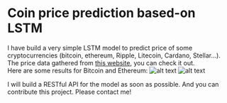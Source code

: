 # Coin price prediction based-on LSTM 
I have build a very simple LSTM model to predict price of some cryptocurrencies (bitcoin, ethereum, Ripple, Litecoin, Cardano, Stellar...). The price data gathered from [this website](https://coinmarketcap.com/), you can check it out. <br/>
Here are some results for Bitcoin and Ethereum:
![alt text](https://github.com/kcsmta/LSTM_Coin_Prediction/blob/master/images/Bitcoin.png)
![alt text](https://github.com/kcsmta/LSTM_Coin_Prediction/blob/master/images/Ethereum.png)

I will build a RESTful API for the model as soon as possible. And you can contribute this project. Please contact me!
